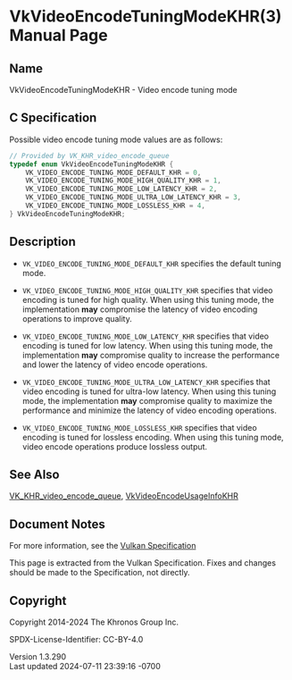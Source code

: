 # VkVideoEncodeTuningModeKHR(3) Manual Page

## Name

VkVideoEncodeTuningModeKHR - Video encode tuning mode



## <a href="#_c_specification" class="anchor"></a>C Specification

Possible video encode tuning mode values are as follows:

``` c
// Provided by VK_KHR_video_encode_queue
typedef enum VkVideoEncodeTuningModeKHR {
    VK_VIDEO_ENCODE_TUNING_MODE_DEFAULT_KHR = 0,
    VK_VIDEO_ENCODE_TUNING_MODE_HIGH_QUALITY_KHR = 1,
    VK_VIDEO_ENCODE_TUNING_MODE_LOW_LATENCY_KHR = 2,
    VK_VIDEO_ENCODE_TUNING_MODE_ULTRA_LOW_LATENCY_KHR = 3,
    VK_VIDEO_ENCODE_TUNING_MODE_LOSSLESS_KHR = 4,
} VkVideoEncodeTuningModeKHR;
```

## <a href="#_description" class="anchor"></a>Description

- `VK_VIDEO_ENCODE_TUNING_MODE_DEFAULT_KHR` specifies the default tuning
  mode.

- `VK_VIDEO_ENCODE_TUNING_MODE_HIGH_QUALITY_KHR` specifies that video
  encoding is tuned for high quality. When using this tuning mode, the
  implementation **may** compromise the latency of video encoding
  operations to improve quality.

- `VK_VIDEO_ENCODE_TUNING_MODE_LOW_LATENCY_KHR` specifies that video
  encoding is tuned for low latency. When using this tuning mode, the
  implementation **may** compromise quality to increase the performance
  and lower the latency of video encode operations.

- `VK_VIDEO_ENCODE_TUNING_MODE_ULTRA_LOW_LATENCY_KHR` specifies that
  video encoding is tuned for ultra-low latency. When using this tuning
  mode, the implementation **may** compromise quality to maximize the
  performance and minimize the latency of video encoding operations.

- `VK_VIDEO_ENCODE_TUNING_MODE_LOSSLESS_KHR` specifies that video
  encoding is tuned for lossless encoding. When using this tuning mode,
  video encode operations produce lossless output.

## <a href="#_see_also" class="anchor"></a>See Also

[VK_KHR_video_encode_queue](https://registry.khronos.org/vulkan/specs/1.3-extensions/man/html/VK_KHR_video_encode_queue.html),
[VkVideoEncodeUsageInfoKHR](https://registry.khronos.org/vulkan/specs/1.3-extensions/man/html/VkVideoEncodeUsageInfoKHR.html)

## <a href="#_document_notes" class="anchor"></a>Document Notes

For more information, see the <a
href="https://registry.khronos.org/vulkan/specs/1.3-extensions/html/vkspec.html#VkVideoEncodeTuningModeKHR"
target="_blank" rel="noopener">Vulkan Specification</a>

This page is extracted from the Vulkan Specification. Fixes and changes
should be made to the Specification, not directly.

## <a href="#_copyright" class="anchor"></a>Copyright

Copyright 2014-2024 The Khronos Group Inc.

SPDX-License-Identifier: CC-BY-4.0

Version 1.3.290  
Last updated 2024-07-11 23:39:16 -0700
